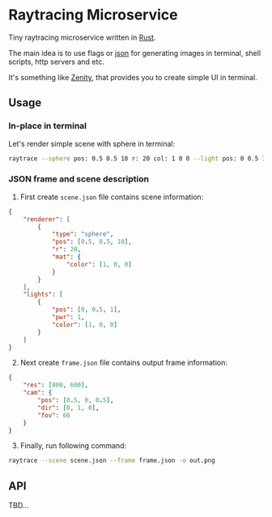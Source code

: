 # Raytracing Microservice

Tiny raytracing microservice written in [Rust](https://www.rust-lang.org/).

The main idea is to use flags or [json](https://www.json.org/json-en.html) for generating images in terminal, shell scripts, http servers and etc.

It's something like [Zenity](https://github.com/GNOME/zenity), that provides you to create simple UI in terminal.

## Usage
### In-place in terminal
Let's render simple scene with sphere in terminal:
```bash
raytrace --sphere pos: 0.5 0.5 10 r: 20 col: 1 0 0 --light pos: 0 0.5 1 pwr: 1 color: 1 0 0 --res 1280 720 -o out.png
```

### JSON frame and scene description
1. First create `scene.json` file contains scene information:
```json
{
    "renderer": [
        {
            "type": "sphere",
            "pos": [0.5, 0.5, 10],
            "r": 20,
            "mat": {
                "color": [1, 0, 0]
            }
        }
    ],
    "lights": [
        {
            "pos": [0, 0.5, 1],
            "pwr": 1,
            "color": [1, 0, 0]
        }
    ]
}
```

2. Next create `frame.json` file contains output frame information:
```json
{
    "res": [800, 600],
    "cam": {
        "pos": [0.5, 0, 0.5],
        "dir": [0, 1, 0],
        "fov": 60
    }
}
```

3. Finally, run following command:

```bash
raytrace --scene scene.json --frame frame.json -o out.png
```

## API
TBD...
